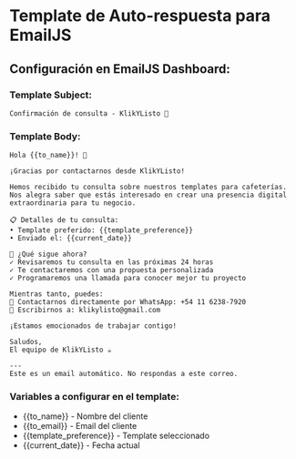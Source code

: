 # Template de Auto-respuesta para EmailJS

## Configuración en EmailJS Dashboard:

### Template Subject:
```
Confirmación de consulta - KlikYListo 🚀
```

### Template Body:
```
Hola {{to_name}}! 👋

¡Gracias por contactarnos desde KlikYListo!

Hemos recibido tu consulta sobre nuestros templates para cafeterías. Nos alegra saber que estás interesado en crear una presencia digital extraordinaria para tu negocio.

📋 Detalles de tu consulta:
• Template preferido: {{template_preference}}
• Enviado el: {{current_date}}

🎯 ¿Qué sigue ahora?
✓ Revisaremos tu consulta en las próximas 24 horas
✓ Te contactaremos con una propuesta personalizada
✓ Programaremos una llamada para conocer mejor tu proyecto

Mientras tanto, puedes:
📱 Contactarnos directamente por WhatsApp: +54 11 6238-7920
📧 Escribirnos a: klikylisto@gmail.com

¡Estamos emocionados de trabajar contigo!

Saludos,
El equipo de KlikYListo ☕

---
Este es un email automático. No respondas a este correo.
```

### Variables a configurar en el template:
- {{to_name}} - Nombre del cliente
- {{to_email}} - Email del cliente  
- {{template_preference}} - Template seleccionado
- {{current_date}} - Fecha actual
```
